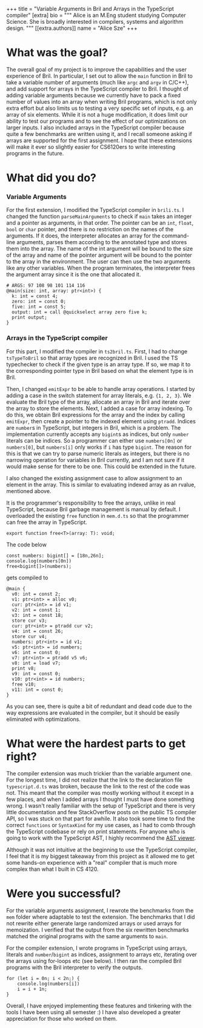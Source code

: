 +++
title = "Variable Arguments in Bril and Arrays in the TypeScript compiler"
[extra]
bio = """
 Alice is an M.Eng student studying Computer Science. She is broadly interested in compilers, systems and algorithm design.
"""
[[extra.authors]]
name = "Alice Sze"
+++

# What was the goal?

The overall goal of my project is to improve the capabilities and the user experience of Bril. In particular, I set out to allow the `main` function in Bril to take a variable number of arguments (much like `argc` and `argv` in C/C++), and add support for arrays in the TypeScript compiler to Bril. I thought of adding variable arguments because we currently have to pack a fixed number of values into an array when writing Bril programs, which is not only extra effort but also limits us to testing a very specific set of inputs, e.g. an array of six elements. While it is not a huge modification, it does limit our ability to test our programs and to see the effect of our optimizations on larger inputs. I also included arrays in the TypeScript compiler because quite a few benchmarks are written using it, and I recall someone asking if arrays are supported for the first assignment. I hope that these extensions will make it ever so slightly easier for CS6120ers to write interesting programs in the future.

# What did you do? 
### Variable Arguments
For the first extension, I modified the TypeScript compiler in `brili.ts`. I changed the function `parseMainArguments` to check if `main` takes an integer and a pointer as arguments, in that order. The pointer can be an `int`, `float`, `bool` or `char` pointer, and there is no restriction on the names of the arguments. If it does, the interpreter allocates an array for the command-line arguments, parses them according to the annotated type and stores them into the array. The name of the int argument will be bound to the size of the array and name of the pointer argument will be bound to the pointer to the array in the environment. The user can then use the two arguments like any other variables. When the program terminates, the interpreter frees the argument array since it is the one that allocated it.

```
# ARGS: 97 108 98 101 114 116
@main(size: int, array: ptr<int>) {
  k: int = const 4;
  zero: int = const 0;
  five: int = const 5;
  output: int = call @quickselect array zero five k;
  print output;
}
```

### Arrays in the TypeScript compiler

For this part, I modified the compiler in `ts2bril.ts`. First, I had to change `tsTypeToBril` so that array types are recognized in Bril. I used the TS typechecker to check if the given type is an array type. If so, we map it to the corresponding pointer type in Bril based on what the element type is in Bril.

Then, I changed `emitExpr` to be able to handle array operations. I started by adding a case in the switch statement for array literals, e.g. `{1, 2, 3}`. We evaluate the Bril type of the array, allocate an array in Bril and iterate over the array to store the elements. Next, I added a case for array indexing. To do this, we obtain Bril expressions for the array and the index by calling `emitExpr`, then create a pointer to the indexed element using `ptradd`. Indices are `number`s in TypeScript, but integers in Bril, which is a problem. The implementation currently accepts any `bigint`s as indices, but only `number` literals can be indices. So a programmer can either use `numbers[0n]` or `numbers[0]`, but `numbers[i]` only works if `i` has type `bigint`. The reason for this is that we can try to parse numeric literals as integers, but there is no narrowing operation for variables in Bril currently, and I am not sure if it would make sense for there to be one. This could be extended in the future.

I also changed the existing assignment case to allow assignment to an element in the array. This is similar to evaluating indexed array as an rvalue, mentioned above.

It is the programmer's responsibility to free the arrays, unlike in real TypeScript, because Bril garbage management is manual by default. I overloaded the existing `free` function in `mem.d.ts` so that the programmer can free the array in TypeScript.
```
export function free<T>(array: T): void;
```

The code below 
```
const numbers: bigint[] = [18n,26n];
console.log(numbers[0n])
free<bigint[]>(numbers);
```
gets compiled to 
```
@main {
  v0: int = const 2;
  v1: ptr<int> = alloc v0;
  cur: ptr<int> = id v1;
  v2: int = const 1;
  v3: int = const 18;
  store cur v3;
  cur: ptr<int> = ptradd cur v2;
  v4: int = const 26;
  store cur v4;
  numbers: ptr<int> = id v1;
  v5: ptr<int> = id numbers;
  v6: int = const 0;
  v7: ptr<int> = ptradd v5 v6;
  v8: int = load v7;
  print v8;
  v9: int = const 0;
  v10: ptr<int> = id numbers;
  free v10;
  v11: int = const 0;
}
```

As you can see, there is quite a bit of redundant and dead code due to the way expressions are evaluated in the compiler, but it should be easily eliminated with optimizations.


# What were the hardest parts to get right?
The compiler extension was much trickier than the variable argument one. For the longest time, I did not realize that the link to the declaration file `typescript.d.ts` was broken, because the link to the rest of the code was not. This meant that the compiler was mostly working without it except in a few places, and when I added arrays I thought I must have done something wrong. I wasn't really familiar with the setup of TypeScript and there is very little documentation and few StackOverflow posts on the public TS compiler API, so I was stuck on that part for awhile. It also took some time to find the correct `functions` or `SyntaxKind` for my use cases, as I had to comb through the TypeScript codebase or rely on print statements. For anyone who is going to work with the TypeScript AST, I highly recommend the [AST viewer](https://ts-ast-viewer.com/#).  

Although it was not intuitive at the beginning to use the TypeScript compiler, I feel that it is my biggest takeaway from this project as it allowed me to get some hands-on experience with a "real" compiler that is much more complex than what I built in CS 4120.


# Were you successful? 

For the variable arguments assignment, I rewrote the benchmarks from the `mem` folder where adaptable to test the extension. The benchmarks that I did not rewrite either generate large randomized arrays or used arrays for memoization. I verified that the output from the six rewritten benchmarks matched the original programs with the same arguments to `main`.

For the compiler extension, I wrote programs in TypeScript using arrays, literals and `number`/`bigint` as indices, assignment to arrays etc, iterating over the arrays using for-loops etc (see below). I then ran the compiled Bril programs with the Bril interpreter to verify the outputs.

```
for (let i = 0n; i < 2n;) {
    console.log(numbers[i])
    i = i + 1n;
}
```

Overall, I have enjoyed implementing these features and tinkering with the tools I have been using all semester :) I have also developed a greater appreciation for those who worked on them. 